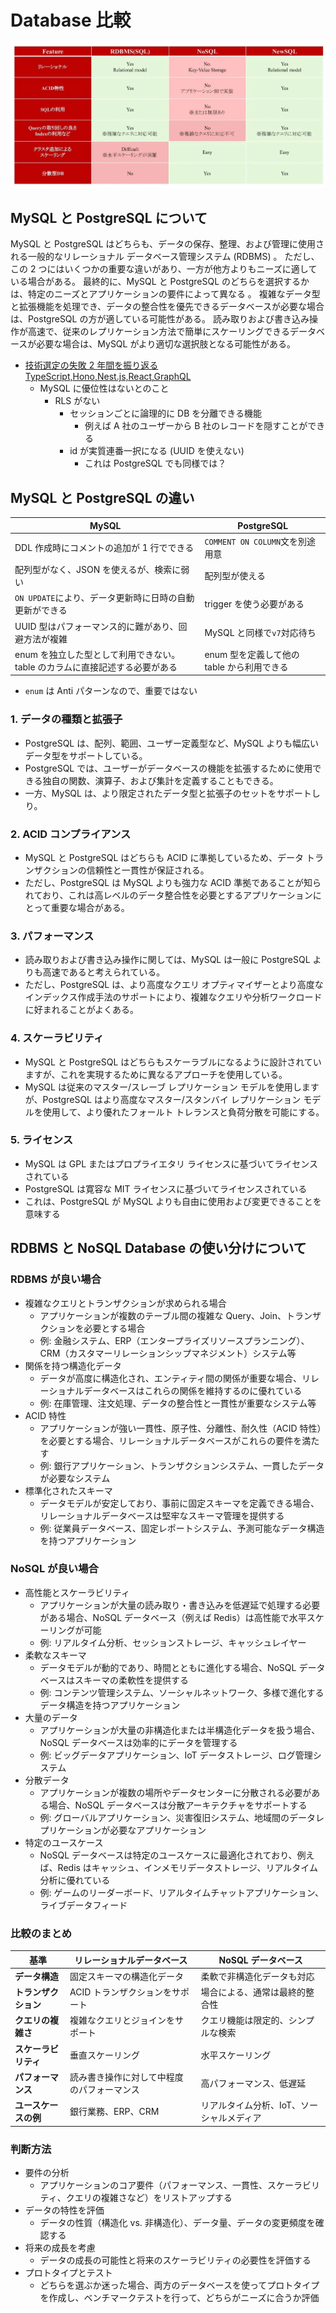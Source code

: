 # Database 比較

![db-comparison](../images/db-comparison.webp "db-comparison")

## MySQL と PostgreSQL について

MySQL と PostgreSQL はどちらも、データの保存、整理、および管理に使用される一般的なリレーショナル データベース管理システム (RDBMS) 。 ただし、この 2 つにはいくつかの重要な違いがあり、一方が他方よりもニーズに適している場合がある。
最終的に、MySQL と PostgreSQL のどちらを選択するかは、特定のニーズとアプリケーションの要件によって異なる
。 複雑なデータ型と拡張機能を処理でき、データの整合性を優先できるデータベースが必要な場合は、PostgreSQL の方が適している可能性がある。 読み取りおよび書き込み操作が高速で、従来のレプリケーション方法で簡単にスケーリングできるデータベースが必要な場合は、MySQL がより適切な選択肢となる可能性がある。

- [技術選定の失敗 2 年間を振り返る TypeScript,Hono,Nest.js,React,GraphQL](https://zenn.dev/nem/articles/ade7b83cae2fa5)
  - MySQL に優位性はないとのこと
    - RLS がない
      - セッションごとに論理的に DB を分離できる機能
        - 例えば A 社のユーザーから B 社のレコードを隠すことができる
      - id が実質連番一択になる (UUID を使えない)
        - これは PostgreSQL でも同様では？

## MySQL と PostgreSQL の違い

| MySQL                                                                       | PostgreSQL                                 |
| --------------------------------------------------------------------------- | ------------------------------------------ |
| DDL 作成時にコメントの追加が 1 行でできる                                   | `COMMENT ON COLUMN`文を別途用意            |
| 配列型がなく、JSON を使えるが、検索に弱い                                   | 配列型が使える                             |
| `ON UPDATE`により、データ更新時に日時の自動更新ができる                     | trigger を使う必要がある                   |
| UUID 型はパフォーマンス的に難があり、回避方法が複雑                         | MySQL と同様で`v7`対応待ち                 |
| enum を独立した型として利用できない。table のカラムに直接記述する必要がある | enum 型を定義して他の table から利用できる |

- `enum` は Anti パターンなので、重要ではない

### 1. データの種類と拡張子

- PostgreSQL は、配列、範囲、ユーザー定義型など、MySQL よりも幅広いデータ型をサポートしている。
- PostgreSQL では、ユーザーがデータベースの機能を拡張するために使用できる独自の関数、演算子、および集計を定義することもできる。
- 一方、MySQL は、より限定されたデータ型と拡張子のセットをサポートしり。

### 2. ACID コンプライアンス

- MySQL と PostgreSQL はどちらも ACID に準拠しているため、データ トランザクションの信頼性と一貫性が保証される。
- ただし、PostgreSQL は MySQL よりも強力な ACID 準拠であることが知られており、これは高レベルのデータ整合性を必要とするアプリケーションにとって重要な場合がある。

### 3. パフォーマンス

- 読み取りおよび書き込み操作に関しては、MySQL は一般に PostgreSQL よりも高速であると考えられている。
- ただし、PostgreSQL は、より高度なクエリ オプティマイザーとより高度なインデックス作成手法のサポートにより、複雑なクエリや分析ワークロードに好まれることがよくある。

### 4. スケーラビリティ

- MySQL と PostgreSQL はどちらもスケーラブルになるように設計されていますが、これを実現するために異なるアプローチを使用している。
- MySQL は従来のマスター/スレーブ レプリケーション モデルを使用しますが、PostgreSQL はより高度なマスター/スタンバイ レプリケーション モデルを使用して、より優れたフォールト トレランスと負荷分散を可能にする。

### 5. ライセンス

- MySQL は GPL またはプロプライエタリ ライセンスに基づいてライセンスされている
- PostgreSQL は寛容な MIT ライセンスに基づいてライセンスされている
- これは、PostgreSQL が MySQL よりも自由に使用および変更できることを意味する

## RDBMS と NoSQL Database の使い分けについて

### RDBMS が良い場合

- 複雑なクエリとトランザクションが求められる場合
  - アプリケーションが複数のテーブル間の複雑な Query、Join、トランザクションを必要とする場合
  - 例: 金融システム、ERP（エンタープライズリソースプランニング）、CRM（カスタマーリレーションシップマネジメント）システム等
- 関係を持つ構造化データ
  - データが高度に構造化され、エンティティ間の関係が重要な場合、リレーショナルデータベースはこれらの関係を維持するのに優れている
  - 例: 在庫管理、注文処理、データの整合性と一貫性が重要なシステム等
- ACID 特性
  - アプリケーションが強い一貫性、原子性、分離性、耐久性（ACID 特性）を必要とする場合、リレーショナルデータベースがこれらの要件を満たす
  - 例: 銀行アプリケーション、トランザクションシステム、一貫したデータが必要なシステム
- 標準化されたスキーマ
  - データモデルが安定しており、事前に固定スキーマを定義できる場合、リレーショナルデータベースは堅牢なスキーマ管理を提供する
  - 例: 従業員データベース、固定レポートシステム、予測可能なデータ構造を持つアプリケーション

### NoSQL が良い場合

- 高性能とスケーラビリティ
  - アプリケーションが大量の読み取り・書き込みを低遅延で処理する必要がある場合、NoSQL データベース（例えば Redis）は高性能で水平スケーリングが可能
  - 例: リアルタイム分析、セッションストレージ、キャッシュレイヤー
- 柔軟なスキーマ
  - データモデルが動的であり、時間とともに進化する場合、NoSQL データベースはスキーマの柔軟性を提供する
  - 例: コンテンツ管理システム、ソーシャルネットワーク、多様で進化するデータ構造を持つアプリケーション
- 大量のデータ
  - アプリケーションが大量の非構造化または半構造化データを扱う場合、NoSQL データベースは効率的にデータを管理する
  - 例: ビッグデータアプリケーション、IoT データストレージ、ログ管理システム
- 分散データ
  - アプリケーションが複数の場所やデータセンターに分散される必要がある場合、NoSQL データベースは分散アーキテクチャをサポートする
  - 例: グローバルアプリケーション、災害復旧システム、地域間のデータレプリケーションが必要なアプリケーション
- 特定のユースケース
  - NoSQL データベースは特定のユースケースに最適化されており、例えば、Redis はキャッシュ、インメモリデータストレージ、リアルタイム分析に優れている
  - 例: ゲームのリーダーボード、リアルタイムチャットアプリケーション、ライブデータフィード

### 比較のまとめ

| 基準                 | リレーショナルデータベース                 | NoSQL データベース                        |
| -------------------- | ------------------------------------------ | ----------------------------------------- |
| **データ構造**       | 固定スキーマの構造化データ                 | 柔軟で非構造化データも対応                |
| **トランザクション** | ACID トランザクションをサポート            | 場合による、通常は最終的整合性            |
| **クエリの複雑さ**   | 複雑なクエリとジョインをサポート           | クエリ機能は限定的、シンプルな検索        |
| **スケーラビリティ** | 垂直スケーリング                           | 水平スケーリング                          |
| **パフォーマンス**   | 読み書き操作に対して中程度のパフォーマンス | 高パフォーマンス、低遅延                  |
| **ユースケースの例** | 銀行業務、ERP、CRM                         | リアルタイム分析、IoT、ソーシャルメディア |

### 判断方法

- 要件の分析
  - アプリケーションのコア要件（パフォーマンス、一貫性、スケーラビリティ、クエリの複雑さなど）をリストアップする
- データの特性を評価
  - データの性質（構造化 vs. 非構造化）、データ量、データの変更頻度を確認する
- 将来の成長を考慮
  - データの成長の可能性と将来のスケーラビリティの必要性を評価する
- プロトタイプとテスト
  - どちらを選ぶか迷った場合、両方のデータベースを使ってプロトタイプを作成し、ベンチマークテストを行って、どちらがニーズに合うか評価
